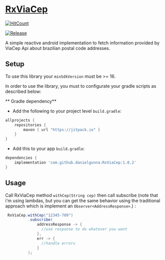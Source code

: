 # [RxViaCep](https://danielgunna.github.io/RxViaCep/)
[![HitCount](http://hits.dwyl.io/DanielGunna/RxViaCep.svg)](http://hits.dwyl.io/DanielGunna/RxViaCep)

[![Release](https://jitpack.io/v/danielgunna/RxViaCep.svg)](https://jitpack.io/#danielgunna/RxViaCep)

A simple reactive android implementation  to fetch information provided by ViaCep Api  about brazilian postal code addresses.

## Setup

To use this library your `minSdkVersion` must be >= 16.

In order to use the library, you must to configurate your gradle scripts as described below:

** Gradle dependency** 

  -  Add the following to your project level `build.gradle`:
 
```gradle
allprojects {
	repositories {
		maven { url "https://jitpack.io" }
	}
}
```
  -  Add this to your app `build.gradle`:
 
```gradle
dependencies {
	implementation 'com.github.danielgunna:RxViaCep:1.0.2'
}
```

## Usage

Call RxViaCep  method ```withCep(String cep)``` then call subscribe (note that i'm using lambdas, but you can get the same behavior using the traditional approach which is implement an ```Observer<AddressResponse>```.) : 

```java
 RxViaCep.withCep("12345-789")
          .subscribe(
              addressResponse -> {
                //use response to do whatever you want
              },
              err -> {
                //handle errors
              }
          );
     

```

